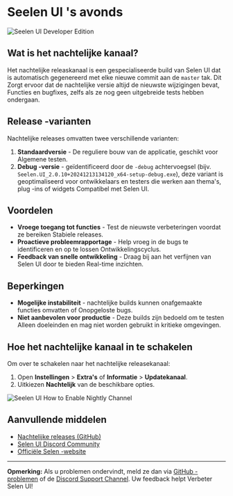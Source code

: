 # Seelen UI 's avonds

![Seelen UI Developer Edition](https://github.com/user-attachments/assets/76634b49-7b09-4ef2-9643-e93542309f5d)

## Wat is het nachtelijke kanaal?

Het nachtelijke releaskanaal is een gespecialiseerde build van Selen UI dat is
automatisch gegenereerd met elke nieuwe commit aan de `master` tak. Dit Zorgt
ervoor dat de nachtelijke versie altijd de nieuwste wijzigingen bevat, Functies
en bugfixes, zelfs als ze nog geen uitgebreide tests hebben ondergaan.

## Release -varianten

Nachtelijke releases omvatten twee verschillende varianten:

1. **Standaardversie** - De reguliere bouw van de applicatie, geschikt voor
   Algemene testen.
2. **Debug -versie** - geïdentificeerd door de `-debug` achtervoegsel (bijv.
   `Seelen.UI_2.0.10+20241213134120_x64-setup-debug.exe`), deze variant is
   geoptimaliseerd voor ontwikkelaars en testers die werken aan thema's, plug
   -ins of widgets Compatibel met Selen UI.

## Voordelen

- **Vroege toegang tot functies** - Test de nieuwste verbeteringen voordat ze
  bereiken Stabiele releases.
- **Proactieve probleemrapportage** - Help vroeg in de bugs te identificeren en
  op te lossen Ontwikkelingscyclus.
- **Feedback van snelle ontwikkeling** - Draag bij aan het verfijnen van Selen
  UI door te bieden Real-time inzichten.

## Beperkingen

- **Mogelijke instabiliteit** - nachtelijke builds kunnen onafgemaakte functies
  omvatten of Onopgeloste bugs.
- **Niet aanbevolen voor productie** - Deze builds zijn bedoeld om te testen
  Alleen doeleinden en mag niet worden gebruikt in kritieke omgevingen.

## Hoe het nachtelijke kanaal in te schakelen

Om over te schakelen naar het nachtelijke releasekanaal:

1. Open **Instellingen** > **Extra's** of **Informatie** > **Updatekanaal**.
2. Uitkiezen **Nachtelijk** van de beschikbare opties.

![Seelen UI How to Enable Nightly Channel](https://github.com/user-attachments/assets/ae88aeac-98cc-4424-a9e7-fb59740b694e)

## Aanvullende middelen

- [Nachtelijke releases (GitHub)](https://github.com/eythaann/Seelen-UI/releases/tag/nightly)
- [Selen UI Discord Community](https://discord.gg/ABfASx5ZAJ)
- [Officiële Selen -website](https://seelen.io)

---

**Opmerking:** Als u problemen ondervindt, meld ze dan via
[GitHub -problemen](https://github.com/eythaann/Seelen-UI/issues) of de
[Discord Support Channel](https://discord.gg/ABfASx5ZAJ). Uw feedback helpt
Verbeter Selen UI!
